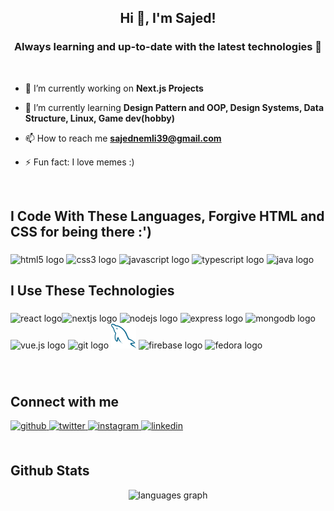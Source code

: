 <h2 align="center">Hi 👋, I'm Sajed!</h2>
<h3 align="center">Always learning and up-to-date with the latest technologies 🚀</h3>

<br/>

- 🔭 I’m currently working on **Next.js Projects**  
  
- 🌱  I’m currently learning **Design Pattern and OOP, Design Systems, Data Structure, Linux, Game dev(hobby)**  

- 📫 How to reach me **sajednemli39@gmail.com**
  
- ⚡ Fun fact: I love memes :)

<br/>  
 
<h2 align="left">I Code With These Languages, Forgive HTML and CSS for being there :')</h2>

###

<div align="left">
  <img
    src="https://cdn.jsdelivr.net/gh/devicons/devicon/icons/html5/html5-original.svg"
    height="40"
    alt="html5 logo"
  />
  <img
    src="https://cdn.jsdelivr.net/gh/devicons/devicon/icons/css3/css3-original.svg"
    height="40"
    alt="css3 logo"
  />
  <img
    src="https://cdn.jsdelivr.net/gh/devicons/devicon/icons/javascript/javascript-original.svg"
    height="40"
    alt="javascript logo"
  />
  <img
    src="https://cdn.jsdelivr.net/gh/devicons/devicon/icons/typescript/typescript-original.svg"
    height="40"
    alt="typescript logo"
  />
  <img
    src="https://cdn.jsdelivr.net/gh/devicons/devicon@latest/icons/java/java-original.svg"
    height="40"
    alt="java logo"
    />
          
###

<h2 align="left">I Use These Technologies</h2>

###

<img 
    src="https://cdn.jsdelivr.net/gh/devicons/devicon@latest/icons/react/react-original.svg"
    height="40"
    alt="react logo"
  /><img
    src="https://cdn.jsdelivr.net/gh/devicons/devicon@latest/icons/nextjs/nextjs-original.svg"
    height="40"
    alt="nextjs logo"
  /> <img
    src="https://cdn.jsdelivr.net/gh/devicons/devicon/icons/nodejs/nodejs-original.svg"
    height="40"
    alt="nodejs logo"
  /> <img
    src="https://cdn.jsdelivr.net/gh/devicons/devicon/icons/express/express-original.svg"
    height="40"
    alt="express logo"
  /> <img
    src="https://cdn.jsdelivr.net/gh/devicons/devicon/icons/mongodb/mongodb-original.svg"
    height="40"
    alt="mongodb logo"
  /> <img
    src="https://cdn.jsdelivr.net/gh/devicons/devicon/icons/vuejs/vuejs-original.svg"
    height="40"
    alt="vue.js logo"
  /> <img
    src="https://cdn.jsdelivr.net/gh/devicons/devicon/icons/git/git-original.svg"
    height="40"
    alt="git logo"
  /> <img
    src="https://raw.githubusercontent.com/devicons/devicon/6910f0503efdd315c8f9b858234310c06e04d9c0/icons/mysql/mysql-original.svg"
    height="40"
    alt="MySql Logo"
  /> <img
    src="https://cdn.jsdelivr.net/gh/devicons/devicon@latest/icons/firebase/firebase-original.svg"
    height="40"
    alt="firebase logo"
  /> <img
    src="https://cdn.jsdelivr.net/gh/devicons/devicon@latest/icons/fedora/fedora-original.svg"
    height="40"
    alt="fedora logo"
  />
</div>

###
<br/>  

<h2 align="left"> Connect with me </h2>
<div align="left">
<a href="https://github.com/sajeed11" target="_blank">
<img src=https://img.shields.io/badge/github-%2324292e.svg?&style=for-the-badge&logo=github&logoColor=white alt=github style="margin-bottom: 5px;" />
</a>
<a href="https://twitter.com/SNemli39" target="_blank">
<img src=https://img.shields.io/badge/twitter-%2300acee.svg?&style=for-the-badge&logo=twitter&logoColor=white alt=twitter style="margin-bottom: 5px;" />
</a>
<a href="https://instagram.com/sajed_o7" target="_blank">
<img src=https://img.shields.io/badge/instagram-%23000000.svg?&style=for-the-badge&logo=instagram&logoColor=white alt=instagram style="margin-bottom: 5px;" />
</a>
<a href="https://linkedin.com/in/sadjed-nemli" target="_blank">
<img src=https://img.shields.io/badge/linkedin-%231E77B5.svg?&style=for-the-badge&logo=linkedin&logoColor=white alt=linkedin style="margin-bottom: 5px;" />
</a>  
</div>  

<br/>  

<h2 align="left"> Github Stats </h2>
<div align="center">
  <img src="https://github-readme-stats.vercel.app/api/top-langs?username=sajeed11&locale=en&hide_title=false&layout=compact&card_width=320&langs_count=5&theme=dark&hide_border=false" height="150" alt="languages graph"  />
</div>

